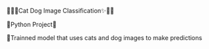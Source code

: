 🐱‍🏍✨Cat Dog Image Classification✨🐱‍🏍

🐍Python Project🐍

📌Trainned model that uses cats and dog images to make predictions
